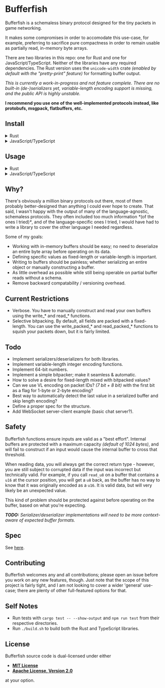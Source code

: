 # Bufferfish

Bufferfish is a schemaless binary protocol designed for the tiny packets in game networking.

It makes some compromises in order to accomodate this use-case, for example, preferring to sacrifice pure compactness in order to remain usable as partially read, in-memory byte arrays. 

There are two libraries in this repo: one for Rust and one for JavaScript/TypeScript. Neither of the libraries have any required dependencies. The Rust version uses the `unicode-width` crate _(enabled by default with the "pretty-print" feature)_ for formatting buffer output.

_This is currently a work-in-progress and not feature complete. There are no built-in (de-)serializers yet, variable-length encoding support is missing, and the public API is highly unstable._

**I recommend you use one of the well-implemented protocols instead, like protobufs, msgpack, flatbuffers, etc.**

## Install

<details>
<summary>Rust</summary>

```rust
// Cargo.toml
[dependencies]
bufferfish = { git = "https://github.com/robertwayne/bufferfish/rust" }
```

</details>

<details>
<summary>JavaScript/TypeScript</summary>

```ts
npm i https://github.com/robertwayne/bufferfish/typescript

You can also download either `dist/bufferfish.es.js` or `dist/bufferfish.umd.js` directly and include it locally.
```

</details>

## Usage

<details>
<summary>Rust</summary>

```rust
// src/main.rs
use bufferfish::Bufferfish;

fn main() {
    let mut buf = Bufferfish::new();
    buf.write_string("Hello, world!")?;
    println!("{}", buf);

    let s = buf.read_string()?;
    println!("{}", s);

    Ok(())
}
```
Output:

     Byte:  0  13  72  101  108  108  111  44  32  119  111  114  108  100  33
    Index:  0   1   2    3    4    5    6   7   8    9   10   11   12   13  14

    Hello, world!

</details>

<details>
  <summary>JavaScript/TypeScript</summary>

  ```ts
  import { Bufferfish } from "bufferfish"
  // ...or...
  const bufferfish = require("bufferfish")

  const buf = new Bufferfish()
  buf.writeUint16(65535)
  console.table(buf.view())

  const n = buf.readUint16()
  console.log(n)
  ```

  Output:

    ┌─────────┬────────┐
    │ (index) │ Values │
    ├─────────┼────────┤
    │    0    │  255   │
    └─────────┴────────┘

    65535

</details>

## Why?

There's obviously a million binary protocols out there, most of them probably better-designed than anything I could ever hope to create. That said, I wasn't happy with the output of many of the language-agnostic, schemaless protocols. They often included too much information _*_(of the ones I tried)_*_, and of the language-specific ones I tried, I would have had to write a library to cover the other language I needed regardless.

Some of my goals:

- Working with in-memory buffers should be easy; no need to deserialize an entire byte array before operating on its data.
- Defining specific values as fixed-length or variable-length is important.
- Writing to buffers should be painless; whether serializing an entire object or manually constructing a buffer.
- As little overhead as possible while still being operable on partial buffer reads without a schema.
- Remove backward compatability / versioning overhead.

## Current Restrictions

- Verbose. You have to manually construct and read your own buffers using the write_\* and read_\* functions.
- Selective bitpacking. By default, all fields are packed with a fixed-length. You can use the write_packed_\* and read_packed_\* functions to squish your packets down, but it is fairly limited.

## Todo

- Implement serializers/deserializers for both libraries.
- Implement variable-length integer encoding functions.
- Implement 64-bit numbers.
- Implement a simple bitpacker; make it seamless & automatic.
- How to solve a desire for fixed-length mixed with bitpacked values?
- Can we use VL encoding on packet IDs? _(7 bit + 8 bit)_ with the first bit as a flag for 1-byte or 2-byte encoding?
- Best way to automatically detect the last value in a serialized buffer and skip length encoding?
- Define a proper spec for the structure.
- Add WebSocket server-client example (basic chat server?).

## Safety

Bufferfish functions ensure inputs are valid as a "best effort". Internal buffers are protected with a maximum capacity _(default of 1024 bytes)_, and will fail to construct if an input would cause the internal buffer to cross that threshold.

When reading data, you will always get the correct return type - however, you are still subject to corrupted data if the input was incorrect but technically valid. For example, if you call `read_u8` on a buffer that contains a `u16` at the cursor position, you will get a `u8` back, as the buffer has no way to know that it was originally encoded as a `u16`. It is valid data, but will very likely be an unexpected value.

This kind of problem should be protected against before operating on the buffer, based on what you're expecting.

_**TODO:** Serializer/deserializer implementations will need to be more context-aware of expected buffer formats._

## Spec

See [here](/SPECIFICATION.md).

## Contributing

Bufferfish welcomes any and all contributions; please open an issue before you work on any new features, though. Just note that the scope of this project is fairly tight, and I am not looking to cover a wider 'general' use-case; there are plenty of other full-featured options for that.

## Self Notes

- Run tests with `cargo test -- --show-output` and `npm run test` from their respective directories.
- Run `./build.sh` to build both the Rust and TypeScript libraries.

## License

Bufferfish source code is dual-licensed under either

- **[MIT License](/docs/LICENSE-MIT)**
- **[Apache License, Version 2.0](/docs/LICENSE-APACHE)**

at your option.
